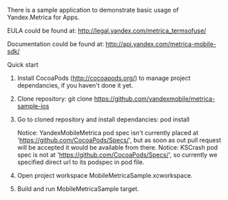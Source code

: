 There is a sample application to demonstrate basic usage of Yandex.Metrica for Apps.

EULA could be found at:
http://legal.yandex.com/metrica_termsofuse/

Documentation could be found at:
http://api.yandex.com/metrica-mobile-sdk/

Quick start
1. Install CocoaPods (http://cocoapods.org/) to manage project dependancies, if you haven't done it yet.

2. Clone repository:
    git clone https://github.com/yandexmobile/metrica-sample-ios

3.  Go to cloned repository and install dependancies:
    pod install

    Notice: YandexMobileMetrica pod spec isn't currently placed at 'https://github.com/CocoaPods/Specs/', but as soon as out pull request will be accepted it would be available from there.
    Notice: KSCrash pod spec is not at 'https://github.com/CocoaPods/Specs/', so currently we specified direct url to its podspec in pod file.


4. Open project workspace MobileMetricaSample.xcworkspace.

5. Build and run MobileMetricaSample target.
